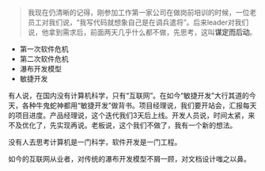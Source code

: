 > 我现在仍清晰的记得，刚参加工作第一家公司在做岗前培训的时候，一位老员工对我们说，“我写代码就想象自己是在调兵遣将”。后来leader对我们说，他拿到需求后，前面两天几乎什么都不做，先思考，这叫**谋定而后动**。

- 第一次软件危机
- 第二次软件危机
- 瀑布开发模型
- 敏捷开发

有人说，在国内没有计算机科学，只有“互联网”。在如今“敏捷开发”大行其道的今天，各种牛鬼蛇神都用“敏捷开发”做背书。项目经理说，我们要开站会，汇报每天的项目进度。产品经理说，这个迭代我们3天后上线。开发人员说，时间太紧，来不及优化了，先实现再说。老板说，这个我们不做了，我有一个新的想法。

没有人去思考计算机是一门科学，软件开发是一门工程。

如今的互联网从业者，对传统的瀑布开发模型不屑一顾，对文档设计嗤之以鼻。